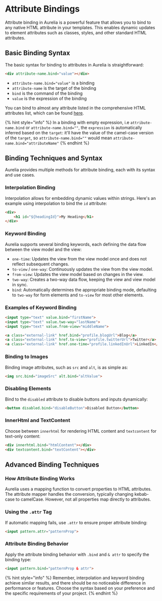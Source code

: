 # Attribute Bindings

Attribute binding in Aurelia is a powerful feature that allows you to bind to any native HTML attribute in your templates. This enables dynamic updates to element attributes such as classes, styles, and other standard HTML attributes.

## Basic Binding Syntax

The basic syntax for binding to attributes in Aurelia is straightforward:

```html
<div attribute-name.bind="value"></div>
```

- `attribute-name.bind="value"` is a binding
- `attribute-name` is the target of the binding
- `bind` is the command of the binding
- `value` is the expression of the binding

You can bind to almost any attribute listed in the comprehensive HTML attributes list, which can be found [here](https://developer.mozilla.org/en-US/docs/Web/HTML/Attributes).

{% hint style="info" %}
In a binding with empty expression, i.e `attribute-name.bind` or `attribute-name.bind=""`, the `expression` is automatically inferred based on the `target`: it'll have the value of the camel-case version of the `target`, so `attribute-name.bind=""` would mean `attribute-name.bind="attributeName"`
{% endhint %}

## Binding Techniques and Syntax

Aurelia provides multiple methods for attribute binding, each with its syntax and use cases.

### Interpolation Binding

Interpolation allows for embedding dynamic values within strings. Here's an example using interpolation to bind the `id` attribute:

```html
<div>
    <h1 id="${headingId}">My Heading</h1>
</div>
```

### Keyword Binding

Aurelia supports several binding keywords, each defining the data flow between the view model and the view:

- `one-time`: Updates the view from the view model once and does not reflect subsequent changes.
- `to-view` / `one-way`: Continuously updates the view from the view model.
- `from-view`: Updates the view model based on changes in the view.
- `two-way`: Creates a two-way data flow, keeping the view and view model in sync.
- `bind`: Automatically determines the appropriate binding mode, defaulting to `two-way` for form elements and `to-view` for most other elements.

### Examples of Keyword Binding

```html
<input type="text" value.bind="firstName">
<input type="text" value.two-way="lastName">
<input type="text" value.from-view="middleName">

<a class="external-link" href.bind="profile.blogUrl">Blog</a>
<a class="external-link" href.to-view="profile.twitterUrl">Twitter</a>
<a class="external-link" href.one-time="profile.linkedInUrl">LinkedIn</a>
```

### Binding to Images

Binding image attributes, such as `src` and `alt`, is as simple as:

```html
<img src.bind="imageSrc" alt.bind="altValue">
```

### Disabling Elements

Bind to the `disabled` attribute to disable buttons and inputs dynamically:

```html
<button disabled.bind="disableButton">Disabled Button</button>
```

### InnerHtml and TextContent

Choose between `innerhtml` for rendering HTML content and `textcontent` for text-only content:

```html
<div innerhtml.bind="htmlContent"></div>
<div textcontent.bind="textContent"></div>
```

## Advanced Binding Techniques

### How Attribute Binding Works

Aurelia uses a mapping function to convert properties to HTML attributes. The attribute mapper handles the conversion, typically changing kebab-case to camelCase. However, not all properties map directly to attributes.

### Using the `.attr` Tag

If automatic mapping fails, use `.attr` to ensure proper attribute binding:

```html
<input pattern.attr="patternProp">
```

### Attribute Binding Behavior

Apply the attribute binding behavior with `.bind` and `& attr` to specify the binding type:

```html
<input pattern.bind="patternProp & attr">
```

{% hint style="info" %}
Remember, interpolation and keyword binding achieve similar results, and there should be no noticeable difference in performance or features. Choose the syntax based on your preference and the specific requirements of your project.
{% endhint %}
